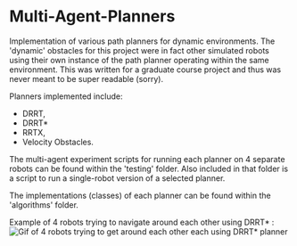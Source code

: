 # Multi-Agent-Planners
Implementation of various path planners for dynamic environments. The 'dynamic' obstacles for this project were in fact other simulated robots using their own instance of the path planner operating within the same environment.
This was written for a graduate course project and thus was never meant to be super readable (sorry). 

Planners implemented include:
- DRRT,
- DRRT*
- RRTX,
- Velocity Obstacles.

The multi-agent experiment scripts for running each planner on 4 separate robots can be found within the 'testing' folder. Also included in that folder is a script to run a single-robot version of a selected planner.

The implementations (classes) of each planner can be found within the 'algorithms' folder.


Example of 4 robots trying to navigate around each other using DRRT* :
![Gif of 4 robots trying to get around each other each using DRRT* planner](https://github.com/AndrewRgrs/Multi-Agent-Planners/assets/77746490/cd2c316e-75d3-4882-990a-3ec8e5d78b3a)





